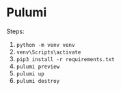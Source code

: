 # Pulumi

Steps:

1. `python -m venv venv`
1. `venv\Scripts\activate`
1. `pip3 install -r requirements.txt`
1. `pulumi preview`
1. `pulumi up`
1. `pulumi destroy`